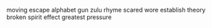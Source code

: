 moving escape alphabet gun zulu rhyme scared wore establish theory broken spirit effect greatest pressure